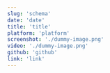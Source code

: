 ```yaml
---
slug: 'schema'
date: 'date'
title: 'title'
platform: 'platform'
screenshot: './dummy-image.png'
video: './dummy-image.png'
github: 'github'
link: 'link'
---
```


